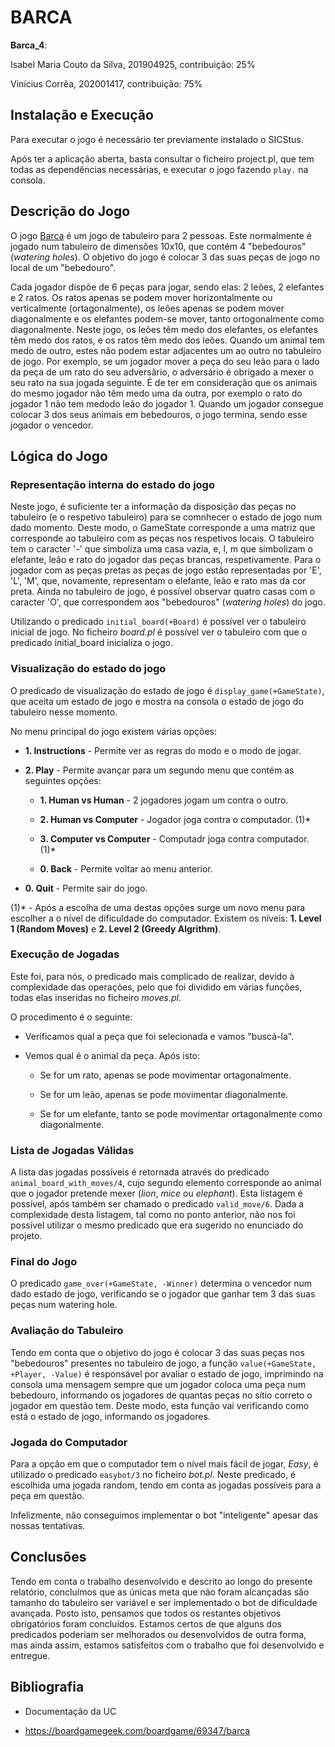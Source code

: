 # BARCA

**Barca_4**:

Isabel Maria Couto da Silva, 201904925, contribuição: 25%

Vinícius Corrêa, 202001417, contribuição: 75%

## Instalação e Execução
 
Para executar o jogo é necessário ter previamente instalado o SICStus.

Após ter a aplicação aberta, basta consultar o ficheiro project.pl, que tem todas as dependências necessárias, e executar o jogo fazendo ```play.``` na consola.

## Descrição do Jogo

O jogo [Barca](https://boardgamegeek.com/boardgame/69347/barca) é um jogo de tabuleiro para 2 pessoas. Este normalmente é jogado num tabuleiro de dimensões 10x10, que contém 4 "bebedouros" (*watering holes*). O objetivo do jogo é colocar 3 das suas peças de jogo no local de um "bebedouro".

Cada jogador dispõe de 6 peças para jogar, sendo elas: 2 leões, 2 elefantes e 2 ratos. Os ratos apenas se podem mover horizontalmente ou verticalmente (ortagonalmente), os leões apenas se podem mover diagonalmente e os elefantes podem-se mover, tanto ortogonalmente como diagonalmente.
Neste jogo, os leões têm medo dos elefantes, os elefantes têm medo dos ratos, e os ratos têm medo dos leões. Quando um animal tem medo de outro, estes não podem estar adjacentes um ao outro no tabuleiro de jogo.
Por exemplo, se um jogador mover a peça do seu leão para o lado da peça de um rato do seu adversãrio, o adversário é obrigado a mexer o seu rato na sua jogada seguinte.
É de ter em consideração que os animais do mesmo jogador não têm medo uma da outra, por exemplo o rato do jogador 1 não tem medodo leão do jogador 1.
Quando um jogador consegue colocar 3 dos seus animais em bebedouros, o jogo termina, sendo esse jogador o vencedor.

## Lógica do Jogo

### Representação interna do estado do jogo

Neste jogo, é suficiente ter a informação da disposição das peças no tabuleiro (e o respetivo tabuleiro) para se comnhecer o estado de jogo num dado momento. Deste modo, o GameState corresponde a uma matriz que corresponde ao tabuleiro com as peças nos respetivos locais.
O tabuleiro tem o caracter '-' que simboliza uma casa vazia, e, l, m que simbolizam o elefante, leão e rato do jogador das peças brancas, respetivamente. Para o jogador com as peças pretas as peças de jogo estão representadas por 'E', 'L', 'M', que, novamente, representam o elefante, leão e rato mas da cor preta. Ainda no tabuleiro de jogo, é possível observar quatro casas com o caracter 'O', que correspondem aos "bebedouros" (*watering holes*) do jogo.

Utilizando o predicado ```initial_board(+Board)``` é possível ver o tabuleiro inicial de jogo. No ficheiro *board.pl* é possível ver o tabuleiro com que o predicado initial_board inicializa o jogo.

### Visualização do estado do jogo

O predicado de visualização do estado de jogo é ```display_game(+GameState)```, que aceita um estado de jogo e mostra na consola o estado de jogo do tabuleiro nesse momento.

No menu principal do jogo existem várias opções:

- **1. Instructions** - Permite ver as regras do modo e o modo de jogar.

- **2. Play** - Permite avançar para um segundo menu que contém as seguintes opções:

    - **1. Human vs Human** - 2 jogadores jogam um contra o outro.

    - **2. Human vs Computer** - Jogador joga contra o computador. (1)*

    - **3. Computer vs Computer** - Computadr joga contra computador. (1)*

    - **0. Back** - Permite voltar ao menu anterior.

- **0. Quit** - Permite sair do jogo.

(1)* - Após a escolha de uma destas opções surge um novo menu para escolher a o nível de dificuldade do computador. Existem os níveis: **1. Level 1 (Random Moves)** e **2. Level 2 (Greedy Algrithm)**.

### Execução de Jogadas

Este foi, para nós, o predicado mais complicado de realizar, devido à complexidade das operações, pelo que foi dividido em várias funções, todas elas inseridas no ficheiro *moves.pl*.

O procedimento é o seguinte:

- Verificamos qual a peça que foi selecionada e vamos "buscá-la".

- Vemos qual é o animal da peça. Após isto: 

    - Se for um rato, apenas se pode movimentar ortagonalmente.

    - Se for um leão, apenas se pode movimentar diagonalmente.

    - Se for um elefante, tanto se pode movimentar ortagonalmente como diagonalmente.

### Lista de Jogadas Válidas

A lista das jogadas possíveis é retornada através do predicado ```animal_board_with_moves/4```, cujo segundo elemento corresponde ao animal que o jogador pretende mexer (*lion*, *mice* ou *elephant*). Esta listagem é possível, após também ser chamado o predicado ```valid_move/6```. Dada a complexidade desta listagem, tal como no ponto anterior, não nos foi possível utilizar o mesmo predicado que era sugerido no enunciado do projeto.

### Final do Jogo

O predicado ```game_over(+GameState, -Winner)``` determina o vencedor num dado estado de jogo, verificando se o jogador que ganhar tem 3 das suas peças num watering hole.

### Avaliação do Tabuleiro

Tendo em conta que o objetivo do jogo é colocar 3 das suas peças nos "bebedouros" presentes no tabuleiro de jogo, a função ```value(+GameState, +Player, -Value)``` é responsável por avaliar o estado de jogo, imprimindo na consola uma mensagem sempre que um jogador coloca uma peça num bebedouro, informando os jogadores de quantas peças no sítio correto o jogador em questão tem. Deste modo, esta função vai verificando como está o estado de jogo, informando os jogadores. 

### Jogada do Computador

Para a opção em que o computador tem o nível mais fácil de jogar, *Easy*, é utilizado o predicado ```easybot/3``` no ficheiro *bot.pl*. Neste predicado, é escolhida uma jogada random, tendo em conta as jogadas possíveis para a peça em questão.

Infelizmente, não conseguimos implementar o bot "inteligente" apesar das nossas tentativas.

## Conclusões

Tendo em conta o trabalho desenvolvido e descrito ao longo do presente relatório, concluímos que as únicas meta que não foram alcançadas são tamanho do tabuleiro ser variável e ser implementado o bot de dificuldade avançada. Posto isto, pensamos que todos os restantes objetivos obrigatórios foram concluídos. Estamos certos de que alguns dos predicados poderiam ser melhorados ou desenvolvidos de outra forma, mas ainda assim, estamos satisfeitos com o trabalho que foi desenvolvido e entregue.

## Bibliografia

- Documentação da UC

- https://boardgamegeek.com/boardgame/69347/barca
